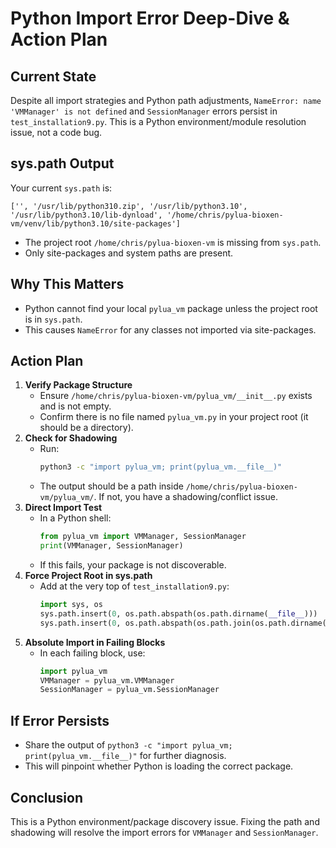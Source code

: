 # Python Import Error Deep-Dive & Action Plan

## Current State
Despite all import strategies and Python path adjustments, `NameError: name 'VMManager' is not defined` and `SessionManager` errors persist in `test_installation9.py`. This is a Python environment/module resolution issue, not a code bug.

## sys.path Output
Your current `sys.path` is:
```
['', '/usr/lib/python310.zip', '/usr/lib/python3.10', '/usr/lib/python3.10/lib-dynload', '/home/chris/pylua-bioxen-vm/venv/lib/python3.10/site-packages']
```
- The project root `/home/chris/pylua-bioxen-vm` is missing from `sys.path`.
- Only site-packages and system paths are present.

## Why This Matters
- Python cannot find your local `pylua_vm` package unless the project root is in `sys.path`.
- This causes `NameError` for any classes not imported via site-packages.

## Action Plan
1. **Verify Package Structure**
   - Ensure `/home/chris/pylua-bioxen-vm/pylua_vm/__init__.py` exists and is not empty.
   - Confirm there is no file named `pylua_vm.py` in your project root (it should be a directory).
2. **Check for Shadowing**
   - Run:
     ```bash
     python3 -c "import pylua_vm; print(pylua_vm.__file__)"
     ```
   - The output should be a path inside `/home/chris/pylua-bioxen-vm/pylua_vm/`. If not, you have a shadowing/conflict issue.
3. **Direct Import Test**
   - In a Python shell:
     ```python
     from pylua_vm import VMManager, SessionManager
     print(VMManager, SessionManager)
     ```
   - If this fails, your package is not discoverable.
4. **Force Project Root in sys.path**
   - Add at the very top of `test_installation9.py`:
     ```python
     import sys, os
     sys.path.insert(0, os.path.abspath(os.path.dirname(__file__)))
     sys.path.insert(0, os.path.abspath(os.path.join(os.path.dirname(__file__), '..')))
     ```
5. **Absolute Import in Failing Blocks**
   - In each failing block, use:
     ```python
     import pylua_vm
     VMManager = pylua_vm.VMManager
     SessionManager = pylua_vm.SessionManager
     ```

## If Error Persists
- Share the output of `python3 -c "import pylua_vm; print(pylua_vm.__file__)"` for further diagnosis.
- This will pinpoint whether Python is loading the correct package.

## Conclusion
This is a Python environment/package discovery issue. Fixing the path and shadowing will resolve the import errors for `VMManager` and `SessionManager`.
